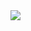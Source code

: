 <img src="https://github-readme-stats.vercel.app/api/top-langs/?username=mohamedaatid&layout=compact&theme=dark&langs_count=16&card_width=900&hide_border=true&bg_color=00000000"/>
